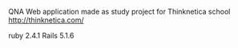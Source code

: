 QNA
Web application made as study project for Thinknetica school
http://thinknetica.com/

ruby 2.4.1
Rails 5.1.6